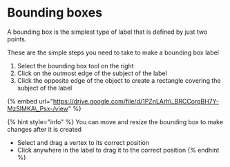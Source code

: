# Bounding boxes

A bounding box is the simplest type of label that is defined by just two points.

These are the simple steps you need to take to make a bounding box label

1. Select the bounding box tool on the right
2. Click on the outmost edge of the subject of the label
3. Click the opposite edge of the object to create a rectangle covering the subject of the label

{% embed url="https://drive.google.com/file/d/1PZnLArh\_BRCCorqBH7Y-MzSlMKA\_Psx-/view" %}

{% hint style="info" %}
You can move and resize the bounding box to make changes after it is created

* Select and drag a vertex to its correct position
* Click anywhere in the label to drag it to the correct position
{% endhint %}

